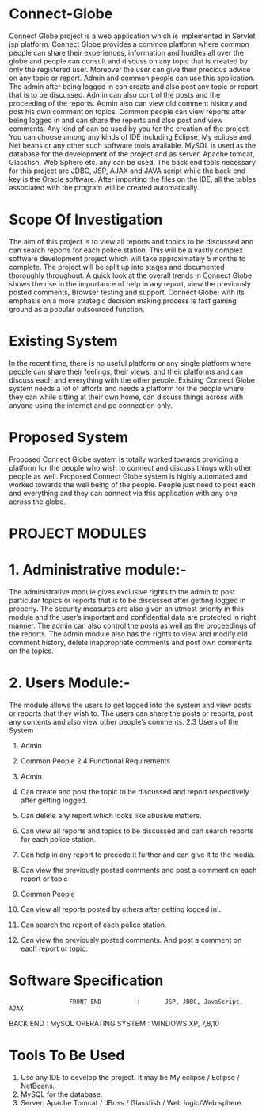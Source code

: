 # Connect-Globe
Connect Globe project is a web application which is implemented in Servlet jsp platform. Connect Globe provides a common platform where common people can share their experiences, information and hurdles all over the globe and people can consult and discuss on any topic that is created by only the registered user. Moreover the user can give their precious advice on any topic or report. Admin and common people can use this application.
The admin after being logged in can create and also post any topic or report that is to be discussed. Admin can also control the posts and the proceeding of the reports. Admin also can view old comment history and post his own comment on topics. Common people can view reports after being logged in and can share the reports and also post and view comments. Any kind of can be used by you for the creation of the project. You can choose among any kinds of IDE including Eclipse, My eclipse and Net beans or any other such software tools available. MySQL is used as the database for the development of the project and as server, Apache tomcat, Glassfish, Web Sphere etc. any can be used. The back end tools necessary for this project are JDBC, JSP, AJAX and JAVA script while the back end key is the Oracle software.
After importing the files on the IDE, all the tables associated with the program will be created automatically.
# Scope Of Investigation
The aim of this project is to view all reports and topics to be discussed and can search reports for each police station. This will be a vastly complex software development project which will take approximately 5 months to complete. The project will be split up into stages and documented thoroughly throughout. A quick look at the overall trends in Connect Globe shows the rise in the importance of help in any report, view the previously posted comments, Browser testing and support. Connect Globe; with its emphasis on a more strategic decision making process is fast gaining ground as a popular outsourced function.
# Existing System
In the recent time, there is no useful platform or any single platform where people can share their feelings, their views, and their platforms and can discuss each and everything with the other people. Existing Connect Globe system needs a lot of efforts and needs a platform for the people where they can while sitting at their own home, can discuss things across with anyone using the internet and pc connection only.
# Proposed System
Proposed Connect Globe system is totally worked towards providing a platform for the people who wish to connect and discuss things with other people as well. Proposed Connect Globe system is highly automated and worked towards the well being of the people. People just need to post each and everything and they can connect via this application with any one across the globe.
# PROJECT MODULES

# 1. Administrative module:- 

The administrative module gives exclusive rights to the admin to post particular topics or reports that is to be discussed after getting logged in properly. The security measures are also given an utmost priority in this module and the user’s important and confidential data are protected in right manner. The admin can also control the posts as well as the proceedings of the reports. The admin module also has the rights to view and modify old comment history, delete inappropriate comments and post own comments on the topics.

# 2. Users Module:- 

The module allows the users to get logged into the system and view posts or reports that they wish to. The users can share the posts or reports, post any contents and also view other people’s comments.
2.3 Users of the System
1.	Admin
2.	Common People
2.4 Functional Requirements

1. Admin
1.	Can create and post the topic to be discussed and report respectively after getting logged.
2.	Can delete any report which looks like abusive matters.
3.	Can view all reports and topics to be discussed and can search reports for each police station.
4.	Can help in any report to precede it further and can give it to the media.
5.	Can view the previously posted comments and post a comment on each report or topic
2. Common People
1.	Can view all reports posted by others after getting logged in!.
2.	Can search the report of each police station.
3.	Can view the previously posted comments. And post a comment on each report or topic.
# Software Specification
                     FRONT END			:    	JSP, JDBC, JavaScript, AJAX
BACK END			:     	MySQL 	                                 OPERATING SYSTEM	:   	WINDOWS XP, 7,8,10

# Tools To Be Used

1.	Use any IDE to develop the project. It may be My eclipse / Eclipse / NetBeans.
2.	MySQL  for the database.
3.	Server: Apache Tomcat / JBoss / Glassfish / Web logic/Web sphere.
